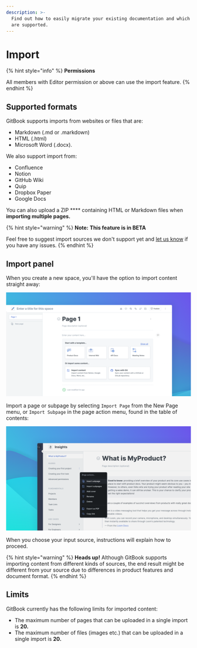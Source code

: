 ```yaml
---
description: >-
  Find out how to easily migrate your existing documentation and which formats
  are supported.
---
```


# Import

{% hint style="info" %}
**Permissions**

All members with Editor permission or above can use the import feature.
{% endhint %}

## Supported formats

GitBook supports imports from websites or files that are:

* Markdown (.md or .markdown)
* HTML (.html)
* Microsoft Word (.docx).

We also support import from:

* Confluence
* Notion
* GitHub Wiki
* Quip
* Dropbox Paper
* Google Docs

You can also upload a ZIP **** containing HTML or Markdown files when **importing multiple pages.**

{% hint style="warning" %}
**Note:** **This feature is in BETA**

Feel free to suggest import sources we don't support yet and [let us know](https://gitbook.canny.io/import) if you have any issues.
{% endhint %}

## Import panel

When you create a new space, you'll have the option to import content straight away:

![](<../.gitbook/assets/Blank Space.png>)

Import a page or subpage by selecting `Import Page` from the New Page menu, or `Import Subpage` in the page action menu, found in the table of contents:

![](<../.gitbook/assets/Page Menu.png>)

When you choose your input source, instructions will explain how to proceed.

{% hint style="warning" %}
**Heads up!** Although GitBook supports importing content from different kinds of sources, the end result might be different from your source due to differences in product features and document format.
{% endhint %}

## Limits

GitBook currently has the following limits for imported content:

* The maximum number of pages that can be uploaded in a single import is **20.**
* The maximum number of files (images etc.) that can be uploaded in a single import is **20.**
